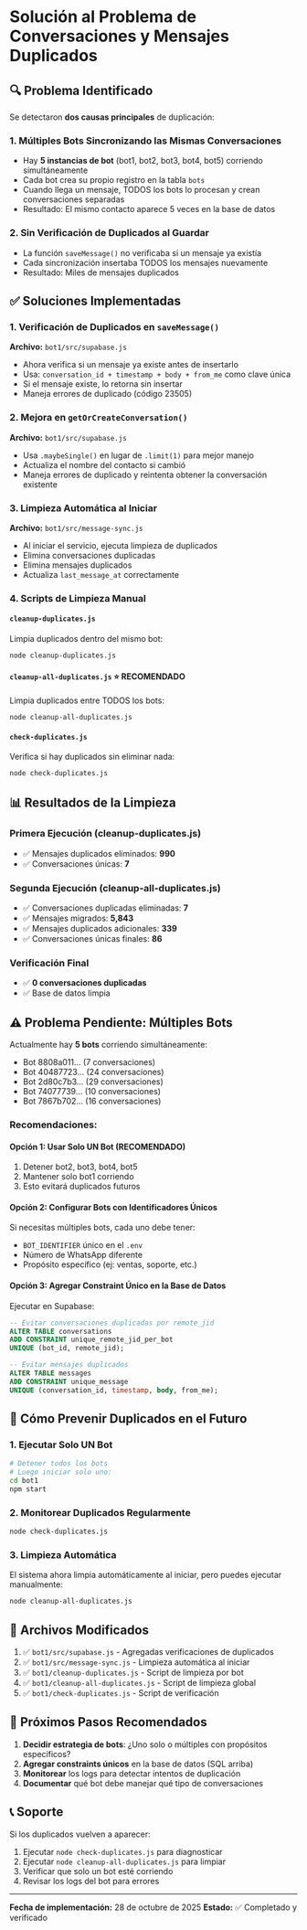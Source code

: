 # Solución al Problema de Conversaciones y Mensajes Duplicados

## 🔍 Problema Identificado

Se detectaron **dos causas principales** de duplicación:

### 1. **Múltiples Bots Sincronizando las Mismas Conversaciones**
- Hay **5 instancias de bot** (bot1, bot2, bot3, bot4, bot5) corriendo simultáneamente
- Cada bot crea su propio registro en la tabla `bots`
- Cuando llega un mensaje, TODOS los bots lo procesan y crean conversaciones separadas
- Resultado: El mismo contacto aparece 5 veces en la base de datos

### 2. **Sin Verificación de Duplicados al Guardar**
- La función `saveMessage()` no verificaba si un mensaje ya existía
- Cada sincronización insertaba TODOS los mensajes nuevamente
- Resultado: Miles de mensajes duplicados

## ✅ Soluciones Implementadas

### 1. **Verificación de Duplicados en `saveMessage()`**
**Archivo:** `bot1/src/supabase.js`

- Ahora verifica si un mensaje ya existe antes de insertarlo
- Usa: `conversation_id + timestamp + body + from_me` como clave única
- Si el mensaje existe, lo retorna sin insertar
- Maneja errores de duplicado (código 23505)

### 2. **Mejora en `getOrCreateConversation()`**
**Archivo:** `bot1/src/supabase.js`

- Usa `.maybeSingle()` en lugar de `.limit(1)` para mejor manejo
- Actualiza el nombre del contacto si cambió
- Maneja errores de duplicado y reintenta obtener la conversación existente

### 3. **Limpieza Automática al Iniciar**
**Archivo:** `bot1/src/message-sync.js`

- Al iniciar el servicio, ejecuta limpieza de duplicados
- Elimina conversaciones duplicadas
- Elimina mensajes duplicados
- Actualiza `last_message_at` correctamente

### 4. **Scripts de Limpieza Manual**

#### `cleanup-duplicates.js`
Limpia duplicados dentro del mismo bot:
```bash
node cleanup-duplicates.js
```

#### `cleanup-all-duplicates.js` ⭐ **RECOMENDADO**
Limpia duplicados entre TODOS los bots:
```bash
node cleanup-all-duplicates.js
```

#### `check-duplicates.js`
Verifica si hay duplicados sin eliminar nada:
```bash
node check-duplicates.js
```

## 📊 Resultados de la Limpieza

### Primera Ejecución (cleanup-duplicates.js)
- ✅ Mensajes duplicados eliminados: **990**
- ✅ Conversaciones únicas: **7**

### Segunda Ejecución (cleanup-all-duplicates.js)
- ✅ Conversaciones duplicadas eliminadas: **7**
- ✅ Mensajes migrados: **5,843**
- ✅ Mensajes duplicados adicionales: **339**
- ✅ Conversaciones únicas finales: **86**

### Verificación Final
- ✅ **0 conversaciones duplicadas**
- ✅ Base de datos limpia

## ⚠️ Problema Pendiente: Múltiples Bots

Actualmente hay **5 bots** corriendo simultáneamente:
- Bot 8808a011... (7 conversaciones)
- Bot 40487723... (24 conversaciones)
- Bot 2d80c7b3... (29 conversaciones)
- Bot 74077739... (10 conversaciones)
- Bot 7867b702... (16 conversaciones)

### Recomendaciones:

#### Opción 1: Usar Solo UN Bot (RECOMENDADO)
1. Detener bot2, bot3, bot4, bot5
2. Mantener solo bot1 corriendo
3. Esto evitará duplicados futuros

#### Opción 2: Configurar Bots con Identificadores Únicos
Si necesitas múltiples bots, cada uno debe tener:
- `BOT_IDENTIFIER` único en el `.env`
- Número de WhatsApp diferente
- Propósito específico (ej: ventas, soporte, etc.)

#### Opción 3: Agregar Constraint Único en la Base de Datos
Ejecutar en Supabase:
```sql
-- Evitar conversaciones duplicadas por remote_jid
ALTER TABLE conversations 
ADD CONSTRAINT unique_remote_jid_per_bot 
UNIQUE (bot_id, remote_jid);

-- Evitar mensajes duplicados
ALTER TABLE messages 
ADD CONSTRAINT unique_message 
UNIQUE (conversation_id, timestamp, body, from_me);
```

## 🚀 Cómo Prevenir Duplicados en el Futuro

### 1. Ejecutar Solo UN Bot
```bash
# Detener todos los bots
# Luego iniciar solo uno:
cd bot1
npm start
```

### 2. Monitorear Duplicados Regularmente
```bash
node check-duplicates.js
```

### 3. Limpieza Automática
El sistema ahora limpia automáticamente al iniciar, pero puedes ejecutar manualmente:
```bash
node cleanup-all-duplicates.js
```

## 📝 Archivos Modificados

1. ✅ `bot1/src/supabase.js` - Agregadas verificaciones de duplicados
2. ✅ `bot1/src/message-sync.js` - Limpieza automática al iniciar
3. ✅ `bot1/cleanup-duplicates.js` - Script de limpieza por bot
4. ✅ `bot1/cleanup-all-duplicates.js` - Script de limpieza global
5. ✅ `bot1/check-duplicates.js` - Script de verificación

## 🔧 Próximos Pasos Recomendados

1. **Decidir estrategia de bots**: ¿Uno solo o múltiples con propósitos específicos?
2. **Agregar constraints únicos** en la base de datos (SQL arriba)
3. **Monitorear** los logs para detectar intentos de duplicación
4. **Documentar** qué bot debe manejar qué tipo de conversaciones

## 📞 Soporte

Si los duplicados vuelven a aparecer:
1. Ejecutar `node check-duplicates.js` para diagnosticar
2. Ejecutar `node cleanup-all-duplicates.js` para limpiar
3. Verificar que solo un bot esté corriendo
4. Revisar los logs del bot para errores

---

**Fecha de implementación:** 28 de octubre de 2025
**Estado:** ✅ Completado y verificado
